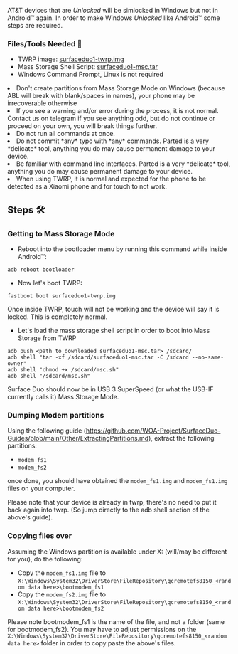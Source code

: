 <script lang="ts">
    import { InfoBar } from "fluent-svelte";
</script>

AT&T devices that are _Unlocked_ will be simlocked in Windows but not in Android™ again. In order to make Windows _Unlocked_ like Android™ some steps are required.

### Files/Tools Needed 📃

- TWRP image: [surfaceduo1-twrp.img](https://github.com/WOA-Project/SurfaceDuo-Guides/raw/main/InstallWindows/Files/surfaceduo1-twrp.img)
- Mass Storage Shell Script: [surfaceduo1-msc.tar](https://github.com/WOA-Project/SurfaceDuo-Guides/raw/main/InstallWindows/Files/surfaceduo1-msc.tar)
- Windows Command Prompt, Linux is not required

<InfoBar title="Warnings" severity="caution" closable="false">
  <li>Don't create partitions from Mass Storage Mode on Windows (because ABL will break with blank/spaces in names), your phone may be irrecoverable otherwise</li>
  <li>If you see a warning and/or error during the process, it is not normal. Contact us on telegram if you see anything odd, but do not continue or proceed on your own, you will break things further.</li>
  <li>Do not run all commands at once.</li>
  <li>Do not commit *any* typo with *any* commands. Parted is a very *delicate* tool, anything you do may cause permanent damage to your device.</li>
  <li>Be familiar with command line interfaces. Parted is a very *delicate* tool, anything you do may cause permanent damage to your device.</li>
  <li>When using TWRP, it is normal and expected for the phone to be detected as a Xiaomi phone and for touch to not work.</li>
</InfoBar>

## Steps 🛠️

### Getting to Mass Storage Mode

- Reboot into the bootloader menu by running this command while inside Android™:

```
adb reboot bootloader
```

- Now let's boot TWRP:

```
fastboot boot surfaceduo1-twrp.img
```

Once inside TWRP, touch will not be working and the device will say it is locked. This is completely normal.
- Let's load the mass storage shell script in order to boot into Mass Storage from TWRP

```
adb push <path to downloaded surfaceduo1-msc.tar> /sdcard/
adb shell "tar -xf /sdcard/surfaceduo1-msc.tar -C /sdcard --no-same-owner"
adb shell "chmod +x /sdcard/msc.sh"
adb shell "/sdcard/msc.sh"
```

Surface Duo should now be in USB 3 SuperSpeed (or what the USB-IF currently calls it) Mass Storage Mode.

### Dumping Modem partitions

Using the following guide (https://github.com/WOA-Project/SurfaceDuo-Guides/blob/main/Other/ExtractingPartitions.md), extract the following partitions:

- ```modem_fs1```
- ```modem_fs2```

once done, you should have obtained the ```modem_fs1.img``` and ```modem_fs1.img``` files on your computer.

Please note that your device is already in twrp, there's no need to put it back again into twrp. (So jump directly to the adb shell section of the above's guide).

### Copying files over

Assuming the Windows partition is available under X: (will/may be different for you), do the following:

- Copy the ```modem_fs1.img``` file to ```X:\Windows\System32\DriverStore\FileRepository\qcremotefs8150_<random data here>\bootmodem_fs1```
- Copy the ```modem_fs2.img``` file to ```X:\Windows\System32\DriverStore\FileRepository\qcremotefs8150_<random data here>\bootmodem_fs2```

Please note bootmodem_fs1 is the name of the file, and not a folder (same for bootmodem_fs2).
You may have to adjust permissions on the ```X:\Windows\System32\DriverStore\FileRepository\qcremotefs8150_<random data here>``` folder in order to copy paste the above's files.
